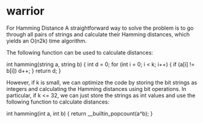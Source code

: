 # warrior

For Hamming Distance
A straightforward way to solve the problem is to go through all pairs of strings
and calculate their Hamming distances, which yields an O(n2k) time algorithm.

The following function can be used to calculate distances:

int hamming(string a, string b) {
int d = 0;
for (int i = 0; i < k; i++) {
if (a[i] != b[i]) d++;
}
return d;
}

However, if k is small, we can optimize the code by storing the bit strings
as integers and calculating the Hamming distances using bit operations. In
particular, if k <= 32, we can just store the strings as int values and use the
following function to calculate distances:

int hamming(int a, int b) {
return __builtin_popcount(a^b);
}
